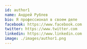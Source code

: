 ```yaml
---
id: author1
name: Андрей Рублев
bio: Я профессионал в своем деле
facebook: https://www.facebook.com
twitter: https://www.twitter.com
linkedin: https://www.linkedin.com
image: ./images/author1.png
---
```

